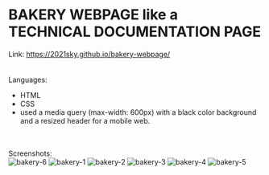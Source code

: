 # BAKERY WEBPAGE like a TECHNICAL DOCUMENTATION PAGE
Link: 
<a href="https://2021sky.github.io/bakery-webpage/" target="_blank"> https://2021sky.github.io/bakery-webpage/ </a>
<br>
<br>
<br>
Languages:
<br>
   <ul>
     <li>HTML</li>
     <li>CSS</li>
     <li>used a media query (max-width: 600px) with a black color background and a resized header for a mobile web.</li>
  </ul>
 <br>
 <br>
Screenshots:
<br>
<img src="https://user-images.githubusercontent.com/124482174/235165070-63e86fb7-528f-4d2c-87ec-ff84646ea333.jpg" alt="bakery-6">
<img src="https://user-images.githubusercontent.com/124482174/235156759-6c4d4932-9c68-44ce-ab6f-1ff5b69f71e7.jpg" alt="bakery-1">
<img src="https://user-images.githubusercontent.com/124482174/235153063-fb9f30da-0d8e-44a9-b902-704bba366323.jpg" alt="bakery-2">
<img src="https://user-images.githubusercontent.com/124482174/235153064-d608eb80-ba01-42f6-8621-76db797f68d0.jpg" alt="bakery-3">
<img src="https://user-images.githubusercontent.com/124482174/235156773-66618cee-b310-4670-8ab0-b9d195e374c9.jpg" alt="bakery-4">
<img src="https://user-images.githubusercontent.com/124482174/235153068-41f4a491-0c13-4922-b360-0b707265920c.jpg" alt="bakery-5">
<br>
<br>



